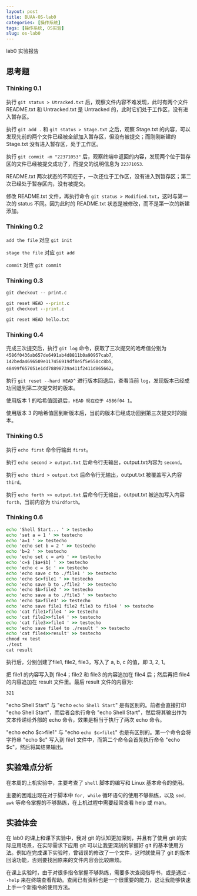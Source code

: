 ```yaml
---
layout: post
title: BUAA-OS-lab0
categories: [操作系统]
tags: [操作系统, OS实验]
slug: os-lab0
---
```


lab0 实验报告

## 思考题

### Thinking 0.1

执行 ``git status > Utracked.txt`` 后，观察文件内容不难发现，此时有两个文件 README.txt 和 Untracked.txt 是 Untracked 的，此时它们处于工作区，没有进入暂存区。

执行 ``git add .`` 和 ``git status > Stage.txt`` 之后，观察 Stage.txt 的内容，可以发现先前的两个文件已经被全部加入暂存区，但没有被提交；而刚刚新建的 Stage.txt 没有进入暂存区，处于工作区。

执行 ``git commit -m "22371053"`` 后，观察终端中返回的内容，发现两个位于暂存区的文件已经被提交成功了，而提交的说明信息为 ``22371053``.

README.txt 两次状态的不同在于，一次还位于工作区，没有进入到暂存区；第二次已经处于暂存区内，没有被提交。

修改 README.txt 文件，再执行命令 ``git status > Modified.txt``，这时与第一次的 status 不同。因为此时的 README.txt 状态是被修改，而不是第一次的新建添加。

### Thinking 0.2

``add the file`` 对应 ``git init``

``stage the file`` 对应 ``git add``

``commit`` 对应 ``git commit``

### Thinking 0.3

```cmd
git checkout -- print.c

git reset HEAD --print.c
git checkout --print.c

git reset HEAD hello.txt
```

### Thinking 0.4

完成三次提交后，执行 ``git log`` 命令，获取了三次提交的哈希值分别为 ``4586f0436ab657de6491ab4d8811b0a90957cab7``, ``142beda4696509e117456919df8e5f5e550cc8b5``, ``48499f657051e1dd78898739a411f2411d865662``。

执行 ``git reset --hard HEAD^`` 进行版本回退后，查看当前 ``log``，发现版本已经成功回退到第二次提交时的版本。

使用版本 1 的哈希值回退后，``HEAD 现在位于 4586f04 1``。

使用版本 3 的哈希值回到新版本后，当前的版本已经成功回到第三次提交时的版本。

### Thinking 0.5

执行 ``echo first`` 命令行输出 ``first``。

执行 ``echo second > output.txt`` 后命令行无输出，output.txt内容为 ``second``。

执行 ``echo third > output.txt`` 后命令行无输出，output.txt 被覆盖写入内容 ``third``。

执行 ``echo forth >> output.txt`` 后命令行无输出，output.txt 被追加写入内容 ``forth``，当前内容为 ``thirdforth``。

### Thinking 0.6

```cmd
echo 'Shell Start... ' > testecho 
echo 'set a = 1 ' >> testecho 
echo 'a=1 ' >> testecho 
echo 'echo set b = 2 ' >> testecho 
echo 'b=2 ' >> testecho 
echo 'echo set c = a+b ' >> testecho 
echo 'c=$ [$a+$b] ' >> testecho 
echo 'echo c = $c ' >> testecho 
echo 'echo save c to ./file1 ' >> testecho 
echo 'echo $c>file1 ' >> testecho 
echo 'echo save b to ./file2 ' >> testecho 
echo 'echo $b>file2 ' >> testecho 
echo 'echo save a to ./file3 ' >> testecho 
echo 'echo $a>file3' >> testecho 
echo 'echo save file1 file2 file3 to file4 ' >> testecho 
echo 'cat file1>file4 ' >> testecho 
echo 'cat file2>>file4 ' >> testecho 
echo 'cat file3>>file4 ' >> testecho 
echo 'echo save file4 to ./result ' >> testecho 
echo 'cat file4>>result' >> testecho 
chmod +x test
./test 
cat result
```

执行后，分别创建了file1, file2, file3，写入了 a, b, c 的值，即 3, 2, 1。

把 file1 的内容写入到 file4；file2 和 file3 的内容追加在 file4 后；然后再把 file4 的内容追加在 result 文件里。最后 result 文件的内容为:

```txt
321
```

"echo Shell Start" 与 "echo `echo Shell Start`" 是有区别的。前者会直接打印 "echo Shell Start"，而后者会执行命令 "echo Shell Start"，然后将其输出作为文本传递给外部的 echo 命令，效果是相当于执行了两次 echo 命令。

"echo echo $c>file1" 与 "echo `echo $c>file1`" 也是有区别的。第一个命令会将字符串 "echo $c" 写入到 file1 文件中，而第二个命令会首先执行命令 "echo $c"，然后将其结果输出。

## 实验难点分析

在本周的上机实验中，主要考查了 ``shell`` 脚本的编写和 Linux 基本命令的使用。

主要的困难出现在对于脚本中 ``for, while`` 循环语句的使用不够熟练，以及 ``sed, awk`` 等命令掌握的不够熟练，在上机过程中需要经常查看 help 或 man。

## 实验体会

在 lab0 的课上和课下实验中，我对 git 的认知更加深刻，并且有了使用 git 的实际应用场景，在实际需求下应用 git 可以让我更深刻的掌握好 git 的基本使用方法。例如在完成课下实验时，曾错误的修改了一个文件，这时就使用了 git 的版本回滚功能，否则要找回原来的文件内容会比较麻烦。

在课上实验时，由于对很多指令掌握不够熟练，需要多次查阅指导书，或是通过 ``--help`` 来在终端查看帮助。查阅已有资料也是一个很重要的能力，这让我能够快速上手一个新指令的使用方法。
